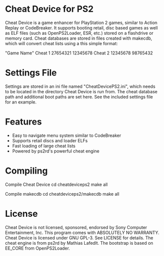 Cheat Device for PS2
====================
Cheat Device is a game enhancer for PlayStation 2 games, similar to Action 
Replay or CodeBreaker. It supports booting retail, disc based games as well as
ELF files (such as OpenPS2Loader, ESR, etc.) stored on a flashdrive or memory
card. Cheat databases are stored in files created with makecdb, which will
convert cheat lists using a this simple format:

"Game Name"
Cheat 1
27654321 12345678
Cheat 2
12345678 98765432

# Settings File
Settings are stored in an ini file named "CheatDevicePS2.ini", which needs to
be located in the directory Cheat Device is run from. The cheat database path
and additional boot paths are set here. See the included settings file for an
example.

# Features
* Easy to navigate menu system similar to CodeBreaker
* Supports retail discs and loader ELFs
* Fast loading of large cheat lists
* Powered by ps2rd's powerful cheat engine

# Compiling
Compile Cheat Device
    cd cheatdeviceps2
	make all

Compile makecdb
	cd cheatdeviceps2/makecdb
	make all

# License
Cheat Device is not licensed, sponsored, endorsed by Sony Computer 
Entertainment, Inc. This program comes with ABSOLUTELY NO WARRANTY. Cheat 
Device is licensed under GNU GPL-3. See LICENSE for details. The cheat 
engine is from ps2rd by Mathias Lafedlt. The bootstrap is based on EE_CORE 
from OpenPS2Loader.